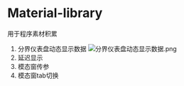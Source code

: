 # Material-library
用于程序素材积累
1. 分界仪表盘动态显示数据
![分界仪表盘动态显示数据.png](https://i.loli.net/2021/04/11/1zvWUNDgm8TxBKi.png)
2. 延迟显示
3. 模态窗传参
4. 模态窗tab切换